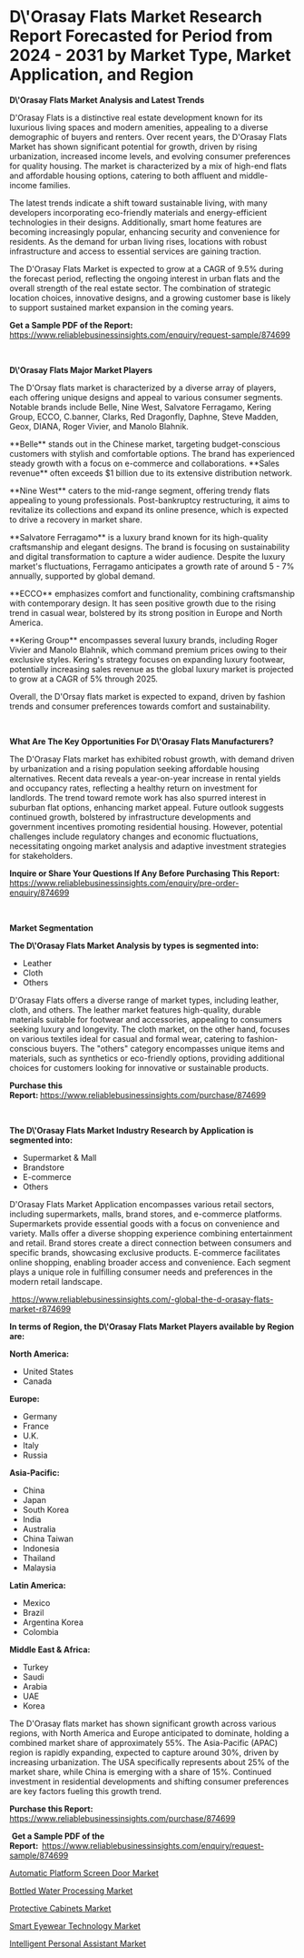 <p><h1>D\'Orasay Flats Market Research Report Forecasted for Period from 2024 -  2031 by Market Type, Market Application, and Region</h1></p><p><strong>D\'Orasay Flats Market Analysis and Latest Trends</strong></p>
<p><p>D'Orasay Flats is a distinctive real estate development known for its luxurious living spaces and modern amenities, appealing to a diverse demographic of buyers and renters. Over recent years, the D'Orasay Flats Market has shown significant potential for growth, driven by rising urbanization, increased income levels, and evolving consumer preferences for quality housing. The market is characterized by a mix of high-end flats and affordable housing options, catering to both affluent and middle-income families.</p><p>The latest trends indicate a shift toward sustainable living, with many developers incorporating eco-friendly materials and energy-efficient technologies in their designs. Additionally, smart home features are becoming increasingly popular, enhancing security and convenience for residents. As the demand for urban living rises, locations with robust infrastructure and access to essential services are gaining traction.</p><p>The D'Orasay Flats Market is expected to grow at a CAGR of 9.5% during the forecast period, reflecting the ongoing interest in urban flats and the overall strength of the real estate sector. The combination of strategic location choices, innovative designs, and a growing customer base is likely to support sustained market expansion in the coming years.</p></p>
<p><strong>Get a Sample PDF of the Report:&nbsp;</strong> <a href="https://www.reliablebusinessinsights.com/enquiry/request-sample/874699">https://www.reliablebusinessinsights.com/enquiry/request-sample/874699</a></p>
<p>&nbsp;</p>
<p><strong>D\'Orasay Flats Major Market Players</strong></p>
<p><p>The D'Orsay flats market is characterized by a diverse array of players, each offering unique designs and appeal to various consumer segments. Notable brands include Belle, Nine West, Salvatore Ferragamo, Kering Group, ECCO, C.banner, Clarks, Red Dragonfly, Daphne, Steve Madden, Geox, DIANA, Roger Vivier, and Manolo Blahnik. </p><p>**Belle** stands out in the Chinese market, targeting budget-conscious customers with stylish and comfortable options. The brand has experienced steady growth with a focus on e-commerce and collaborations. **Sales revenue** often exceeds $1 billion due to its extensive distribution network.</p><p>**Nine West** caters to the mid-range segment, offering trendy flats appealing to young professionals. Post-bankruptcy restructuring, it aims to revitalize its collections and expand its online presence, which is expected to drive a recovery in market share.</p><p>**Salvatore Ferragamo** is a luxury brand known for its high-quality craftsmanship and elegant designs. The brand is focusing on sustainability and digital transformation to capture a wider audience. Despite the luxury market's fluctuations, Ferragamo anticipates a growth rate of around 5 - 7% annually, supported by global demand.</p><p>**ECCO** emphasizes comfort and functionality, combining craftsmanship with contemporary design. It has seen positive growth due to the rising trend in casual wear, bolstered by its strong position in Europe and North America.</p><p>**Kering Group** encompasses several luxury brands, including Roger Vivier and Manolo Blahnik, which command premium prices owing to their exclusive styles. Kering's strategy focuses on expanding luxury footwear, potentially increasing sales revenue as the global luxury market is projected to grow at a CAGR of 5% through 2025.</p><p>Overall, the D'Orsay flats market is expected to expand, driven by fashion trends and consumer preferences towards comfort and sustainability.</p></p>
<p>&nbsp;</p>
<p><strong>What Are The Key Opportunities For D\'Orasay Flats Manufacturers?</strong></p>
<p><p>The D'Orasay Flats market has exhibited robust growth, with demand driven by urbanization and a rising population seeking affordable housing alternatives. Recent data reveals a year-on-year increase in rental yields and occupancy rates, reflecting a healthy return on investment for landlords. The trend toward remote work has also spurred interest in suburban flat options, enhancing market appeal. Future outlook suggests continued growth, bolstered by infrastructure developments and government incentives promoting residential housing. However, potential challenges include regulatory changes and economic fluctuations, necessitating ongoing market analysis and adaptive investment strategies for stakeholders.</p></p>
<p><strong>Inquire or Share Your Questions If Any Before Purchasing This Report:</strong> <a href="https://www.reliablebusinessinsights.com/enquiry/pre-order-enquiry/874699">https://www.reliablebusinessinsights.com/enquiry/pre-order-enquiry/874699</a></p>
<p>&nbsp;</p>
<p><strong>Market Segmentation</strong></p>
<p><strong>The D\'Orasay Flats Market Analysis by types is segmented into:</strong></p>
<p><ul><li>Leather</li><li>Cloth</li><li>Others</li></ul></p>
<p><p>D'Orasay Flats offers a diverse range of market types, including leather, cloth, and others. The leather market features high-quality, durable materials suitable for footwear and accessories, appealing to consumers seeking luxury and longevity. The cloth market, on the other hand, focuses on various textiles ideal for casual and formal wear, catering to fashion-conscious buyers. The "others" category encompasses unique items and materials, such as synthetics or eco-friendly options, providing additional choices for customers looking for innovative or sustainable products.</p></p>
<p><strong>Purchase this Report:&nbsp;</strong><a href="https://www.reliablebusinessinsights.com/purchase/874699">https://www.reliablebusinessinsights.com/purchase/874699</a></p>
<p>&nbsp;</p>
<p><strong>The D\'Orasay Flats Market Industry Research by Application is segmented into:</strong></p>
<p><ul><li>Supermarket & Mall</li><li>Brandstore</li><li>E-commerce</li><li>Others</li></ul></p>
<p><p>D'Orasay Flats Market Application encompasses various retail sectors, including supermarkets, malls, brand stores, and e-commerce platforms. Supermarkets provide essential goods with a focus on convenience and variety. Malls offer a diverse shopping experience combining entertainment and retail. Brand stores create a direct connection between consumers and specific brands, showcasing exclusive products. E-commerce facilitates online shopping, enabling broader access and convenience. Each segment plays a unique role in fulfilling consumer needs and preferences in the modern retail landscape.</p></p>
<p><a href="https://www.reliablebusinessinsights.com/-global-the-d-orasay-flats-market-r874699">&nbsp;https://www.reliablebusinessinsights.com/-global-the-d-orasay-flats-market-r874699</a></p>
<p><strong>In terms of Region, the D\'Orasay Flats Market Players available by Region are:</strong></p>
<p>
    <p> <strong> North America: </strong>
        <ul>
            <li>United States</li>
            <li>Canada</li>
        </ul>
        </p> 
    <p> <strong> Europe: </strong>
        <ul>
            <li>Germany</li>
            <li>France</li>
            <li>U.K.</li>
            <li>Italy</li>
            <li>Russia</li>
        </ul>
        </p> 
    <p> <strong> Asia-Pacific: </strong>
        <ul>
            <li>China</li>
            <li>Japan</li>
            <li>South Korea</li>
            <li>India</li>
            <li>Australia</li>
            <li>China Taiwan</li>
            <li>Indonesia</li>
            <li>Thailand</li>
            <li>Malaysia</li>
        </ul>
        </p> 
    <p> <strong> Latin America: </strong>
        <ul>
            <li>Mexico</li>
            <li>Brazil</li>
            <li>Argentina Korea</li>
            <li>Colombia</li>
        </ul>
        </p> 
    <p> <strong> Middle East & Africa: </strong>
        <ul>
            <li>Turkey</li>
            <li>Saudi</li>
            <li>Arabia</li>
            <li>UAE</li>
            <li>Korea</li>
        </ul>
    </p>
    </p>
<p><p>The D'Orasay flats market has shown significant growth across various regions, with North America and Europe anticipated to dominate, holding a combined market share of approximately 55%. The Asia-Pacific (APAC) region is rapidly expanding, expected to capture around 30%, driven by increasing urbanization. The USA specifically represents about 25% of the market share, while China is emerging with a share of 15%. Continued investment in residential developments and shifting consumer preferences are key factors fueling this growth trend.</p></p>
<p><strong>Purchase this Report: </strong><a href="https://www.reliablebusinessinsights.com/purchase/874699">https://www.reliablebusinessinsights.com/purchase/874699</a></p>
<p>&nbsp;<strong>Get a Sample PDF of the Report:&nbsp;&nbsp;</strong><a href="https://www.reliablebusinessinsights.com/enquiry/request-sample/874699">https://www.reliablebusinessinsights.com/enquiry/request-sample/874699</a></p>
<p><strong></strong></p>
<p><p><a href="https://medium.com/@diegomoen/automatic-platform-screen-door-market-trends-a-detailed-study-of-its-market-segmentation-and-da8af4b1554e">Automatic Platform Screen Door Market</a></p><p><a href="https://www.linkedin.com/pulse/bottled-water-processing-market-indicators-size-regional-xokbc?trackingId=rBaVONKJQ%2BCFihJrizqJAw%3D%3D">Bottled Water Processing Market</a></p><p><a href="https://medium.com/@dannellbugess3/protective-cabinets-market-size-by-type-outdoor-indoor-by-product-home-73d3aabe0e3c">Protective Cabinets Market</a></p><p><a href="https://www.linkedin.com/pulse/global-smart-eyewear-technology-market-analysis-trends-oiroc?trackingId=Sx6y3bu5S3aIb5%2FXZ5A2Aw%3D%3D">Smart Eyewear Technology Market</a></p><p><a href="https://www.linkedin.com/pulse/intelligent-personal-assistant-market-global-trends-viwfc?trackingId=4A%2Bv7%2BdGT3qKqwByw21BrA%3D%3D">Intelligent Personal Assistant Market</a></p></p>